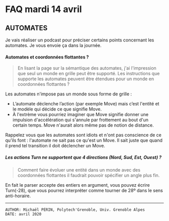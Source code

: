 # FAQ mardi 14 avril

## AUTOMATES

Je vais réaliser un podcast pour préciser certains points concernant les automates.
Je vous envoie ça dans la journée.

#### Automates et coordonnées flottantes ?

<BLOCKQUOTE>
En lisant la page sur la sémantique des automates, j'ai l'impression que seul un monde en grille peut être supporté.
Les instructions que supporte les automates peuvent être étendues pour un monde en coordonnées flottantes ?
</BLOCKQUOTE>

Les automates n'impose pas un monde sous forme de grille :
- L’automate déclenche l’action (par exemple Move) mais c’est l'entité et le modèle qui décide ce que signifie Move.
- À l'extrème vous pourriez imaginer que Move signifie donner une impulsion d'accélération qui s'annule par frottement au bout d'un certain temps.
  Move n'aurait alors même pas de notion de distance. 

Rappelez vous que les automates sont idiots et n'ont pas conscience de ce qu’ils font : l'automate ne sait pas ce qu'est un Move. Il sait juste que quand il prend tel transition il doit déclencher un Move.


#####  Les actions Turn ne supportent que 4 directions (Nord, Sud, Est, Ouest) ?
<BLOCKQUOTE>
Comment faire évoluer une entité dans un monde avec des coordonnées flottantes il faudrait pouvoir spécifier un angle plus fin.
</BLOCKQUOTE>

En fait le parser accepte des entiers en argument, vous pouvez écrire Turn(-28), que vous pourrez interpréter comme tourner de 28º dans le sens anti-horaire. 


---
    AUTHOR: Michaël PÉRIN, Polytech'Grenoble, Univ. Grenoble Alpes 
    DATE: avril 2020
